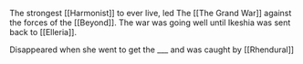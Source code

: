 The strongest [[Harmonist]] to ever live, led The [[The Grand War]] against the forces of the [[Beyond]]. The war was going well until Ikeshia was sent back to [[Elleria]]. 

Disappeared when she went to get the ___ and was caught by [[Rhendural]]